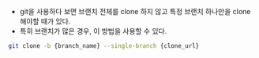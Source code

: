 - git을 사용하다 보면 브랜치 전체를 clone 하지 않고 특정 브랜치 하나만을 clone 해야할 때가 있다.
- 특히 브랜치가 많은 경우, 이 방법을 사용할 수 있다.
```bash
git clone -b {branch_name} --single-branch {clone_url}
```

